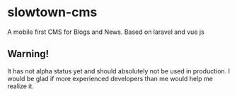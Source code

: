 # slowtown-cms
A mobile first CMS for Blogs and News. Based on laravel and vue js

## Warning!
It has not alpha status yet and should absolutely not be used in production.
I would be glad if more experienced developers than me would help me realize it.
